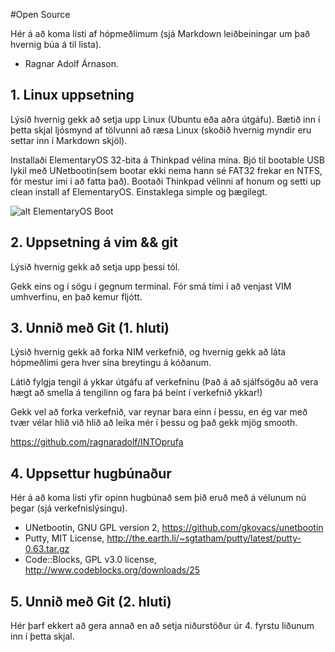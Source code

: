 #Open Source

Hér á að koma listi af hópmeðlimum (sjá Markdown leiðbeiningar um það hvernig búa á til lista).

* Ragnar Adolf Árnason.

## 1. Linux uppsetning

Lýsið hvernig gekk að setja upp Linux (Ubuntu eða aðra útgáfu). Bætið inn í þetta skjal ljósmynd af tölvunni að ræsa Linux (skoðið hvernig myndir eru settar inn í Markdown skjöl).

Installaði ElementaryOS 32-bita á Thinkpad vélina mína. Bjó til bootable USB lykil með UNetbootin(sem bootar ekki nema hann sé FAT32 frekar en NTFS, fór mestur imi í að fatta það). Bootaði Thinkpad vélinni af honum og setti up clean install af ElementaryOS. Einstaklega simple og þægilegt.

![alt ElementaryOS Boot](file:///home/raggi/Downloads/boot.jpg)

## 2. Uppsetning á vim && git

Lýsið hvernig gekk að setja upp þessi tól.

Gekk eins og í sögu í gegnum terminal. Fór smá tími í að venjast VIM umhverfinu, en það kemur fljótt.

## 3. Unnið með Git (1. hluti)

Lýsið hvernig gekk að forka NIM verkefnið, og hvernig gekk að láta hópmeðlimi gera hver sína breytingu á kóðanum.

Látið fylgja tengil á ykkar útgáfu af verkefninu (Það á að sjálfsögðu að vera hægt að smella á tengilinn og fara þá beint í verkefnið ykkar!)

Gekk vel að forka verkefnið, var reynar bara einn í þessu, en ég var með tvær vélar hlið við hlið að leika mér í þessu og það gekk mjög smooth.

https://github.com/ragnaradolf/INTOprufa

## 4. Uppsettur hugbúnaður

Hér á að koma listi yfir opinn hugbúnað sem þið eruð með á vélunum nú þegar (sjá verkefnislýsingu).

* UNetbootin, GNU GPL version 2, https://github.com/gkovacs/unetbootin
* Putty, MIT License, http://the.earth.li/~sgtatham/putty/latest/putty-0.63.tar.gz
* Code::Blocks, GPL v3.0 license, http://www.codeblocks.org/downloads/25

## 5. Unnið með Git (2. hluti)

Hér þarf ekkert að gera annað en að setja niðurstöður úr 4. fyrstu liðunum inn í þetta skjal.
